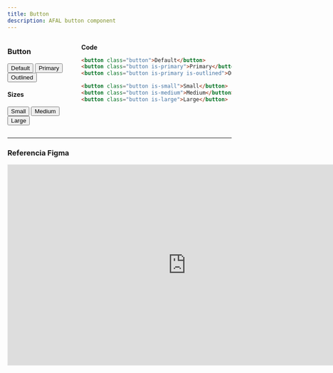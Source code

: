 ```yaml
---
title: Button
description: AFAL button component
---
```


<div class="columns">
<div class="column is-half">

### Button

<button class="button">Default</button>
<button class="button is-primary">Primary</button>
<button class="button is-primary is-outlined">Outlined</button>

#### Sizes

<button class="button is-small">Small</button>
<button class="button is-medium">Medium</button>
<button class="button is-large">Large</button>

</div>
<div class="column">

**Code**

```html
<button class="button">Default</button>
<button class="button is-primary">Primary</button>
<button class="button is-primary is-outlined">Outlined</button>

<button class="button is-small">Small</button>
<button class="button is-medium">Medium</button>
<button class="button is-large">Large</button>
```

</div>
</div>

<hr />

### Referencia Figma

<iframe style="border: 1px solid rgba(0, 0, 0, 0.1);" width="800" height="450"
  src="https://www.figma.com/embed?embed_host=share&url=https%3A%2F%2Fwww.figma.com%2Ffile%2Fd7sTKfsywLTncMimxmbeKa%2FAFAL-Design-System%3Fnode-id%3D380%253A0"
  allowfullscreen></iframe>
